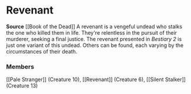 ﻿---
creature_family: Revenant
id: '308'
name: Revenant
rarity: Common
source: '[[DATABASE/source/Book of the Dead|Book of the Dead]]'
trait: null
type: Creature Family

---
# Revenant

**Source** [[Book of the Dead]]
A revenant is a vengeful undead who stalks the one who killed them in life. They're relentless in the pursuit of their murderer, seeking a final justice. The revenant presented in _Bestiary 2_ is just one variant of this undead. Others can be found, each varying by the circumstances of their death.

### Members

[[Pale Stranger]] (Creature 10), [[Revenant]] (Creature 6), [[Silent Stalker]] (Creature 13)